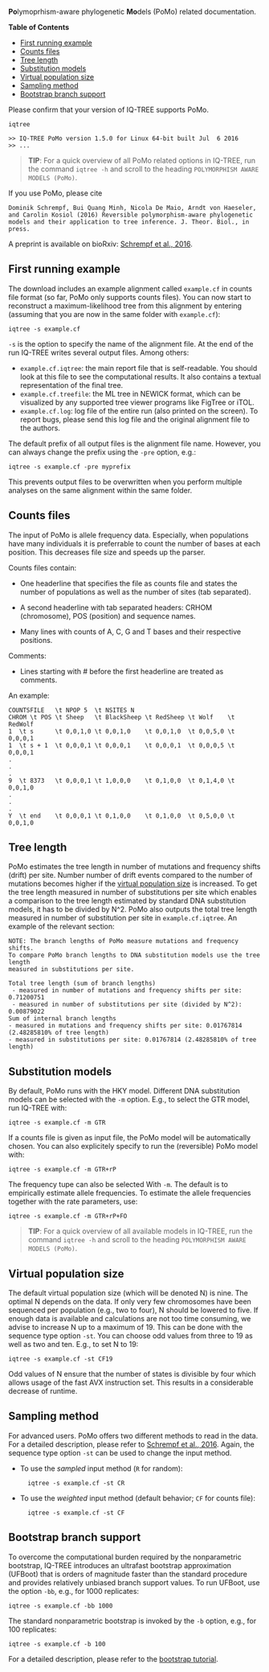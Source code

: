 <!--jekyll 
docid: 40
icon: info-circle
doctype: manual
tags:
- manual
sections:
- name: First example
  url: first-running-example
- name: Counts files
  url: counts-files
- name: Tree length
  url: three-length
- name: Substitution models
  url: substitution-models
- name: Virtual population size
  url: virtual-population-size
- name: Sampling method
  url: sampling-method
- name: Bootstrap branch support
  url: bootstrap-branch-support
jekyll-->

**Po**lymoprhism-aware phylogenetic **Mo**dels (PoMo) related documentation.
<!--more-->

<!-- START doctoc generated TOC please keep comment here to allow auto update -->
<!-- DON'T EDIT THIS SECTION, INSTEAD RE-RUN doctoc TO UPDATE -->
**Table of Contents**

- [First running example](#first-running-example)
- [Counts files](#counts-files)
- [Tree length](#tree-length)
- [Substitution models](#substitution-models)
- [Virtual population size](#virtual-population-size)
- [Sampling method](#sampling-method)
- [Bootstrap branch support](#bootstrap-branch-support)

<!-- END doctoc generated TOC please keep comment here to allow auto update -->

<!-- TODO link to PoMo executable. -->
Please confirm that your version of IQ-TREE supports PoMo.

    iqtree
    
    >> IQ-TREE PoMo version 1.5.0 for Linux 64-bit built Jul  6 2016
    >> ...

>**TIP**: For a quick overview of all PoMo related options in IQ-TREE,
>run the command `iqtree -h` and scroll to the heading `POLYMORPHISM
>AWARE MODELS (PoMo)`.

If you use PoMo, please cite

    Dominik Schrempf, Bui Quang Minh, Nicola De Maio, Arndt von Haeseler,
    and Carolin Kosiol (2016) Reversible polymorphism-aware phylogenetic
    models and their application to tree inference. J. Theor. Biol., in
    press.
    
A preprint is available on bioRxiv: [Schrempf et al., 2016].

First running example
---------------------

The download includes an example alignment called `example.cf` in
counts file format (so far, PoMo only supports counts files).  You can
now start to reconstruct a maximum-likelihood tree from this alignment
by entering (assuming that you are now in the same folder with
`example.cf`):

    iqtree -s example.cf

`-s` is the option to specify the name of the alignment file.  At the
end of the run IQ-TREE writes several output files.  Among others:

* `example.cf.iqtree`: the main report file that is self-readable.
You should look at this file to see the computational results.  It
also contains a textual representation of the final tree.
* `example.cf.treefile`: the ML tree in NEWICK format, which can be
visualized by any supported tree viewer programs like FigTree or iTOL.
* `example.cf.log`: log file of the entire run (also printed on the
screen).  To report bugs, please send this log file and the original
alignment file to the authors.

The default prefix of all output files is the alignment file
name.  However, you can always change the prefix using the `-pre`
option, e.g.:

    iqtree -s example.cf -pre myprefix

This prevents output files to be overwritten when you perform multiple
analyses on the same alignment within the same folder.

Counts files
------------

The input of PoMo is allele frequency data.  Especially, when
populations have many individuals it is preferrable to count the
number of bases at each position.  This decreases file size and speeds
up the parser.

Counts files contain:

- One headerline that specifies the file as counts file and states the
  number of populations as well as the number of sites (tab
  separated).

- A second headerline with tab separated headers: CRHOM (chromosome),
  POS (position) and sequence names.
   
- Many lines with counts of A, C, G and T bases and their respective
  positions.

Comments:

- Lines starting with # before the first headerline are treated as
  comments.

An example:

    COUNTSFILE   \t NPOP 5  \t NSITES N
    CHROM \t POS \t Sheep   \t BlackSheep \t RedSheep \t Wolf    \t RedWolf
    1  \t s      \t 0,0,1,0 \t 0,0,1,0    \t 0,0,1,0  \t 0,0,5,0 \t 0,0,0,1
    1  \t s + 1  \t 0,0,0,1 \t 0,0,0,1    \t 0,0,0,1  \t 0,0,0,5 \t 0,0,0,1
    .
    .
    .
    9  \t 8373   \t 0,0,0,1 \t 1,0,0,0    \t 0,1,0,0  \t 0,1,4,0 \t 0,0,1,0
    .
    .
    .
    Y  \t end    \t 0,0,0,1 \t 0,1,0,0    \t 0,1,0,0  \t 0,5,0,0 \t 0,0,1,0

Tree length
-----------

PoMo estimates the tree length in number of mutations and frequency
shifts (drift) per site.  Number number of drift events compared to
the number of mutations becomes higher if the
[virtual population size](#virtual-population-size) is increased.  To
get the tree length measured in number of substitutions per site which
enables a comparison to the tree length estimated by standard DNA
substitution models, it has to be divided by N^2.  PoMo also outputs
the total tree length measured in number of substitution per site in
`example.cf.iqtree`.  An example of the relevant section:

    NOTE: The branch lengths of PoMo measure mutations and frequency shifts.
    To compare PoMo branch lengths to DNA substitution models use the tree length
    measured in substitutions per site.

    Total tree length (sum of branch lengths)
     - measured in number of mutations and frequency shifts per site: 0.71200751
     - measured in number of substitutions per site (divided by N^2): 0.00879022
    Sum of internal branch lengths
    - measured in mutations and frequency shifts per site: 0.01767814 (2.48285810% of tree length)
    - measured in substitutions per site: 0.01767814 (2.48285810% of tree length)


Substitution models
-------------------

By default, PoMo runs with the HKY model.  Different DNA substitution
models can be selected with the `-m` option.  E.g., to select the GTR
model, run IQ-TREE with:

    iqtree -s example.cf -m GTR

If a counts file is given as input file, the PoMo model will be
automatically chosen.  You can also explicitely specify to run the
(reversible) PoMo model with:

    iqtree -s example.cf -m GTR+rP


The frequency tupe can also be selected With `-m`.  The default is to
empirically estimate allele frequencies.  To estimate the allele
frequencies together with the rate parameters, use:

    iqtree -s example.cf -m GTR+rP+FO

>**TIP**: For a quick overview of all available models in IQ-TREE, run
>the command `iqtree -h` and scroll to the heading `POLYMORPHISM AWARE
>MODELS (PoMo)`.

Virtual population size
-----------------------

The default virtual population size (which will be denoted N) is nine.
The optimal N depends on the data.  If only very few chromosomes have
been sequenced per population (e.g., two to four), N should be lowered
to five.  If enough data is available and calculations are not too
time consuming, we advise to increase N up to a maximum of 19.  This
can be done with the sequence type option `-st`.  You can choose odd
values from three to 19 as well as two and ten.  E.g., to set N to 19:

    iqtree -s example.cf -st CF19

Odd values of N ensure that the number of states is divisible by four
which allows usage of the fast AVX instruction set.  This results in a
considerable decrease of runtime.

Sampling method
---------------

For advanced users.  PoMo offers two different methods to read in the
data.  For a detailed description, please refer to
[Schrempf et al., 2016].  Again, the sequence type option `-st` can be
used to change the input method.

- To use the *sampled* input method (`R` for random):

        iqtree -s example.cf -st CR
        
- To use the *weighted* input method (default behavior; `CF` for
  counts file):

        iqtree -s example.cf -st CF
        

Bootstrap branch support
------------------------

To overcome the computational burden required by the nonparametric
bootstrap, IQ-TREE introduces an ultrafast bootstrap approximation
(UFBoot) that is orders of magnitude faster than the standard
procedure and provides relatively unbiased branch support values. To
run UFBoot, use the option `-bb`, e.g., for 1000 replicates:

    iqtree -s example.cf -bb 1000

The standard nonparametric bootstrap is invoked by the `-b` option,
e.g., for 100 replicates:

    iqtree -s example.cf -b 100

For a detailed description, please refer to the [bootstrap tutorial].


[bootstrap tutorial]: Tutorial#assessing-branch-supports-with-ultrafast-bootstrap-approximation
[Schrempf et al., 2016]: http://dx.doi.org/10.1101/048496
